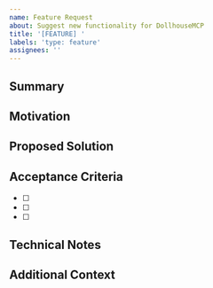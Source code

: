 ```yaml
---
name: Feature Request
about: Suggest new functionality for DollhouseMCP
title: '[FEATURE] '
labels: 'type: feature'
assignees: ''
---
```


## Summary
<!-- Brief description of the feature -->

## Motivation
<!-- Why is this feature needed? What problem does it solve? -->

## Proposed Solution
<!-- How should this feature work? Include any UI/UX considerations -->

## Acceptance Criteria
<!-- What needs to be done for this feature to be considered complete? -->
- [ ] 
- [ ] 
- [ ] 

## Technical Notes
<!-- Any implementation considerations, dependencies, or constraints -->

## Additional Context
<!-- Any other context, mockups, or examples -->